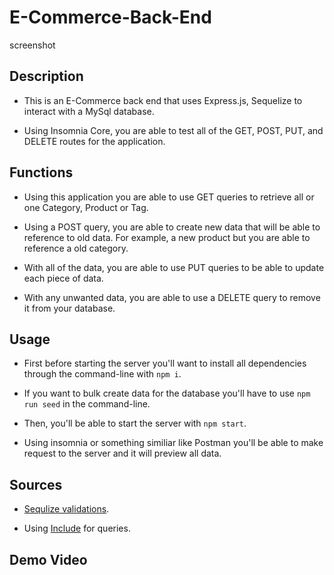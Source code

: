 # E-Commerce-Back-End

screenshot

## Description 

- This is an E-Commerce back end that uses Express.js, Sequelize to interact with a MySql database.

- Using Insomnia Core, you are able to test all of the GET, POST, PUT, and DELETE routes for the application.

## Functions

- Using this application you are able to use GET queries to retrieve all or one Category, Product or Tag.

- Using a POST query, you are able to create new data that will be able to reference to old data. For example, a new product but you are able to reference a old category.

- With all of the data, you are able to use PUT queries to be able to update each piece of data.

- With any unwanted data, you are able to use a DELETE query to remove it from your database.

## Usage

- First before starting the server you'll want to install all dependencies through the command-line with `npm i`.

- If you want to bulk create data for the database you'll have to use `npm run seed` in the command-line.

- Then, you'll be able to start the server with `npm start`.

- Using insomnia or something similiar like Postman you'll be able to make request to the server and it will preview all data.

## Sources

- [Sequlize validations](https://sequelize.org/docs/v6/core-concepts/validations-and-constraints/).

- Using [Include](https://gist.github.com/zcaceres/83b554ee08726a734088d90d455bc566) for queries.

## Demo Video